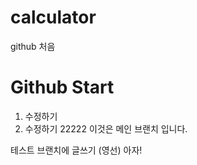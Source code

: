 # calculator

github 처음

# Github Start

1. 수정하기
2. 수정하기 22222
이것은 메인 브랜치 입니다. 

테스트 브랜치에 글쓰기 (영선) 아자!